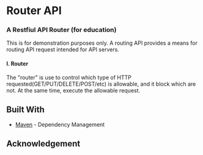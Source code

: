 

# Router API

### A Restfiul API Router (for education) 
This is for demonstration purposes only.
A routing API provides a means for routing API request intended for API servers. 
 


#### I. Router
The "router" is use to control which type of HTTP requested(GET/PUT/DELETE/POST/etc) is allowable, 
and it block which are not. At the same time, execute the allowable request.


## Built With 
   * [Maven](https://maven.apache.org/) - Dependency Management
        
        
        
## Acknowledgement